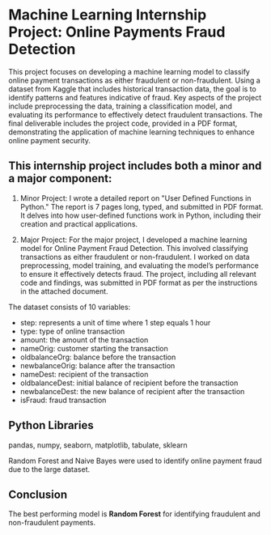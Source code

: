 # Machine Learning Internship Project: Online Payments Fraud Detection

This project focuses on developing a machine learning model to classify online payment transactions as either fraudulent or non-fraudulent. Using a dataset from Kaggle that includes historical transaction data, the goal is to identify patterns and features indicative of fraud. Key aspects of the project include preprocessing the data, training a classification model, and evaluating its performance to effectively detect fraudulent transactions. The final deliverable includes the project code, provided in a PDF format, demonstrating the application of machine learning techniques to enhance online payment security.

## This internship project includes both a minor and a major component:

1. Minor Project: I wrote a detailed report on "User Defined Functions in Python." The report is 7 pages long, typed, and submitted in PDF format. It delves into how user-defined functions work in Python, including their creation and practical applications.

2. Major Project: For the major project, I developed a machine learning model for Online Payment Fraud Detection. This involved classifying transactions as either fraudulent or non-fraudulent. I worked on data preprocessing, model training, and evaluating the model’s performance to ensure it effectively detects fraud. The project, including all relevant code and findings, was submitted in PDF format as per the instructions in the attached document.

The dataset consists of 10 variables:
* step: represents a unit of time where 1 step equals 1 hour
* type: type of online transaction
* amount: the amount of the transaction
* nameOrig: customer starting the transaction
* oldbalanceOrg: balance before the transaction
* newbalanceOrig: balance after the transaction
* nameDest: recipient of the transaction
* oldbalanceDest: initial balance of recipient before the transaction
* newbalanceDest: the new balance of recipient after the transaction
* isFraud: fraud transaction

## Python Libraries
pandas, numpy, seaborn, matplotlib, tabulate, sklearn

Random Forest and Naive Bayes were used to identify online payment fraud due to the large dataset.

## Conclusion
The best performing model is **Random Forest** for identifying fraudulent and non-fraudulent payments.
